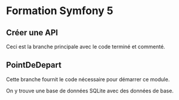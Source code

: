 # Formation Symfony 5

## Créer une API

Ceci est la branche principale avec le code terminé et commenté.

## PointDeDepart

Cette branche fournit le code nécessaire pour démarrer ce module.

On y trouve une base de données SQLite avec des données de base.


## 